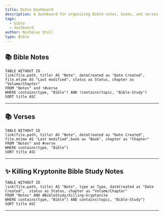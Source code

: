 ```yaml
---
title: Bible Dashboard
description: A dashboard for organizing Bible notes, books, and verses.
tags:
  - bible
  - dashboard
author: Nicholas Stull
type: Bible
---
```

## 📚 **Bible Notes**

```dataview
TABLE WITHOUT ID  
link(file.path, title) AS "Note", dateCreated as "Date Created", file.mtime AS "Last modified", status as Status, chapter as "Volume/Chapter"
FROM "Notes" and !#verse
WHERE contains(type, "Bible") AND !contains(topic, "Bible-Study") 
SORT title ASC
```
---
## 📚 **Verses**

```dataview
TABLE WITHOUT ID  
link(file.path, title) AS "Note", dateCreated as "Date Created", file.mtime AS "Last modified",book as "Book", chapter as "Chapter"
FROM "Notes" and #verse 
WHERE contains(type, "Bible")
SORT title ASC
```

---
## ✨ **Killing Kryptonite Bible Study Notes**

```dataview
TABLE WITHOUT ID  
link(file.path, title) AS "Note", type as Type, dateCreated as "Date Created",  status as Status, chapter as "Volume/Chapter"
FROM "Notes" AND #BibleStudy/killing-kryptonite 
WHERE contains(type, "Bible") AND contains(topic, "Bible-Study")
SORT title ASC
```
---